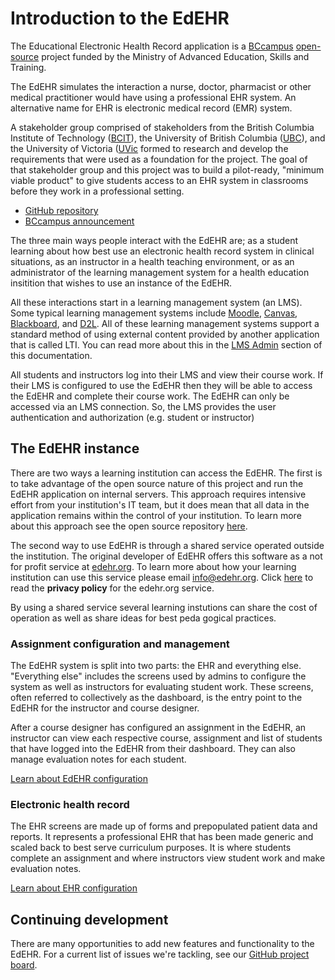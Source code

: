 # Introduction to the EdEHR
The Educational Electronic Health Record application is a [BCcampus](https://bccampus.ca) [open-source](/developer/contributors.md) project funded by the Ministry of Advanced Education, Skills and Training. 

The EdEHR simulates the interaction a nurse, doctor, pharmacist or other medical practitioner would have using a professional EHR system. An alternative name for EHR is electronic medical record (EMR) system.

A stakeholder group comprised of stakeholders from 
the British Columbia Institute of Technology (<a href="https://www.bcit.ca/">BCIT</a>), 
the University of British Columbia (<a href="https://www.ubc.ca/">UBC</a>), 
and the University of Victoria (<a href="https://www.uvic.ca/">UVic</a>
formed to research and develop the requirements that were used as a foundation for the project. The goal of that stakeholder group and this project was to build a pilot-ready, "minimum viable product" to give students access to an EHR system in classrooms before they work in a professional setting.

- [GitHub repository](https://github.com/edehr/edehr)
- [BCcampus announcement](https://bccampus.ca/2018/01/23/bccampus-launches-the-educational-electronic-health-record-system-project-in-b-c/)

The three main ways people interact with the EdEHR are; as a student learning about how best use an electronic health record system in clinical situations, as an instructor in a health teaching environment, or as an administrator of the learning management system for a health education insitition that wishes to use an instance of the EdEHR. 

All these interactions start in a learning management system (an LMS). Some typical learning management systems include
[Moodle](https://moodle.org/),
[Canvas](https://www.canvaslms.com/),
[Blackboard](https://www.blackboard.com), and
[D2L](https://www.d2l.com/).
All of these learning management systems support a standard method of using external content provided by another application that is called LTI. You can read more about this in the [LMS Admin](/lms-admin) section of this documentation. 

All students and instructors log into their LMS and view their course work.  If their LMS is configured to use the EdEHR then they will be able to access the EdEHR and complete their course work.  The EdEHR can only be accessed via an LMS connection.  So, the LMS provides the user authentication and authorization (e.g. student or instructor)

## The EdEHR instance

There are two ways a learning institution can access the EdEHR. The first is to take advantage of the open source nature of this project and run the EdEHR application on internal servers. This approach requires intensive effort from your institution's IT team, but it does mean that all data in the application remains within the control of your institution. To learn more about this approach see the open source repository [here](https://github.com/edehr/edehr).

The second way to use EdEHR is through a shared service operated outside the institution. The original developer of EdEHR offers this software as a not for profit service at
[edehr.org](https://edehr.org). To learn more about how your learning institution can use this service please email <a href="mailto:info@edehr.org">info@edehr.org</a>.
Click [here](https://edehr.org/privacy) to read the <strong>privacy policy</strong> for the edehr.org service.

By using a shared service several learning instutions can share the cost of operation as well as share ideas for best peda  gogical practices.


### Assignment configuration and management

The EdEHR system is split into two parts: the EHR and everything else. "Everything else" includes the screens used by admins to configure the system as well as instructors for evaluating student work. These screens, often referred to collectively as the dashboard, is the entry point to the EdEHR for the instructor and course designer.

After a course designer has configured an assignment in the EdEHR, an instructor can view each respective course, assignment and list of students that have logged into the EdEHR from their dashboard. They can also manage evaluation notes for each student.

[Learn about EdEHR configuration](/configuration/)

### Electronic health record 

The EHR screens are made up of forms and prepopulated patient data and reports. It represents a professional EHR that has been made generic and scaled back to best serve curriculum purposes. It is where students complete an assignment and where instructors view student work and make evaluation notes. 

[Learn about EHR configuration](/developer/inside-generator/)

## Continuing development

There are many opportunities to add new features and functionality to the EdEHR. For a current list of issues we're tackling, see our [GitHub project board](https://github.com/edehr/edehr/projects/2).
